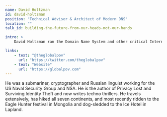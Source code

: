 ```yaml
---
name: David Holtzman
id: david-holtzman
position: "Technical Advisor & Architect of Modern DNS"
location: ""
talk_id: building-the-future-from-our-heads-not-our-hands

intro: >
    David Holtzman ran the Domain Name System and other critical Internet infrastructure.  He was CTO/CEO for several technology companies and was a CTO and a CSO  for two US presidential campaigns.

links:
    - text: "@theglobalpov"
      url: "https://twitter.com/theglobalpov"
    - text: "Website"
      url: "https://globalpov.com"
---
```


He was a submariner, cryptographer and Russian linguist working for the US Naval Security Group and NSA.  He is the author of Privacy Lost and Surviving Identity Theft and now writes techno thrillers.  He travels extensively, has hiked all seven continents, and most recently ridden to the Eagle Hunter festival in Mongolia and dog-sledded to the Ice Hotel in Lapland.
